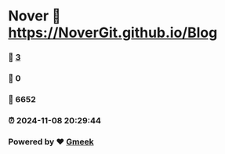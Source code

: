 # Nover :link: https://NoverGit.github.io/Blog 
### :page_facing_up: [3](https://NoverGit.github.io/Blog/tag.html) 
### :speech_balloon: 0 
### :hibiscus: 6652 
### :alarm_clock: 2024-11-08 20:29:44 
### Powered by :heart: [Gmeek](https://github.com/Meekdai/Gmeek)
